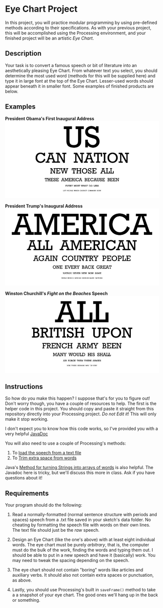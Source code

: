 # Eye Chart Project

In this project, you will practice modular programming by using pre-defined
methods according to their specifications. As with your previous project, this
will be accomplished using the Processing environment, and your finished
project will be an artistic _Eye Chart_.

## Description

Your task is to convert a famous speech or bit of literature into an
aesthetically pleasing Eye Chart. From whatever text you select, you should
determine the most used word (methods for this will be supplied here) and type
it in large font at the top of the Eye Chart. Lesser-used words should appear
beneath it in smaller font. Some examples of finished products are below.

## Examples

**President Obama's First Inaugural Address**
![Obama's Inaugrual Address](obama.png)

**President Trump's Inaugural Address**
![Trump's Inaugural Address](trump.png)

**Winston Churchill's _Fight on the Beaches_ Speech**
![We Shall Fight on the Beaches](beaches.png)

## Instructions

So how do you make this happen? I suppose that's for you to figure out! Don't
worry though, you have a couple of resources to help. The first is the helper
code in this project. You should copy and paste it straight from this
repository directly into your Processing project. _Do not Edit it_! This will
only make it stop working.

I don't expect you to know how this code works, so I've provided you with a
very helpful [JavaDoc](https://FriendsbaltCS.github.io/docs/Intro/EyeChart/index.html)

You will also need to use a couple of Processing's methods:

1. To [load the speech from a text file](https://processing.org/reference/loadStrings_.html)
2. To [Trim extra space from words](https://processing.org/reference/trim_.html)

Java's [Method for turning Strings into arrays of words](https://docs.oracle.com/javase/7/docs/api/java/lang/String.html#split(java.lang.String))
is also helpful. The Javadoc here is tricky, but we'll discuss this more in class. Ask if you have questions about it!

## Requirements

Your program should do the following:

1. Read a normally-formatted (normal sentence structure with periods and spaces)
speech from a .txt file saved in your sketch's data folder. No cheating by formatting
the speech file with words on their own lines. The text file should just be the _raw_ speech.

2. Design an Eye Chart (like the one's above) with at least eight individual
words. The eye chart must be purely _arbitrary_, that is, the computer must do
the bulk of the work, finding the words and typing them out. I should be able
to put in a new speech and have it (basically) work. You may need to tweak the
spacing depending on the speech.

3. The eye chart should not contain "boring" words like articles and auxiliary
verbs. It should also not contain extra spaces or punctuation, as above.

4. Lastly, you should use Processing's built in `saveFrame()` method to take a
a snapshot of your eye chart. The good ones we'll hang up in the back or
something.
